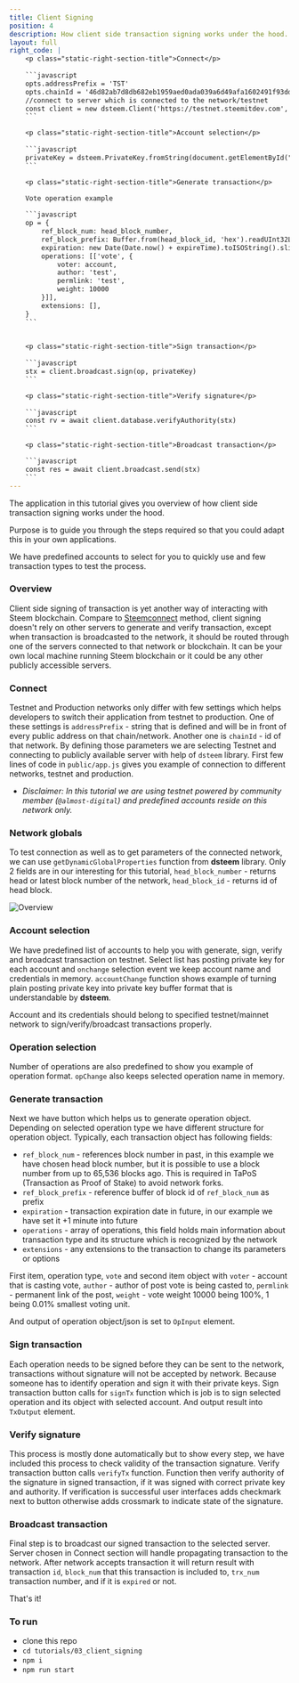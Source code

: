 ```yaml
---
title: Client Signing
position: 4
description: How client side transaction signing works under the hood.
layout: full
right_code: |
    <p class="static-right-section-title">Connect</p>
    
    ```javascript
    opts.addressPrefix = 'TST'
    opts.chainId = '46d82ab7d8db682eb1959aed0ada039a6d49afa1602491f93dde9cac3e8e6c32'
    //connect to server which is connected to the network/testnet
    const client = new dsteem.Client('https://testnet.steemitdev.com', opts)
    ```

    <p class="static-right-section-title">Account selection</p>
    
    ```javascript
    privateKey = dsteem.PrivateKey.fromString(document.getElementById("account").value)
    ```

    <p class="static-right-section-title">Generate transaction</p>
    
    Vote operation example

    ```javascript
    op = {
        ref_block_num: head_block_number,
        ref_block_prefix: Buffer.from(head_block_id, 'hex').readUInt32LE(4),
        expiration: new Date(Date.now() + expireTime).toISOString().slice(0, -5),
        operations: [['vote', {
            voter: account,
            author: 'test',
            permlink: 'test',
            weight: 10000
        }]],
        extensions: [],
    }
    ```

    
    <p class="static-right-section-title">Sign transaction</p>
    
    ```javascript
    stx = client.broadcast.sign(op, privateKey)
    ```

    <p class="static-right-section-title">Verify signature</p>
    
    ```javascript
    const rv = await client.database.verifyAuthority(stx)
    ```

    <p class="static-right-section-title">Broadcast transaction</p>

    ```javascript
    const res = await client.broadcast.send(stx)
    ```
---
```

The application in this tutorial gives you overview of how client side transaction signing works under the hood.

Purpose is to guide you through the steps required so that you could adapt this in your own applications.

We have predefined accounts to select for you to quickly use and few transaction types to test the process.

### Overview

Client side signing of transaction is yet another way of interacting with Steem blockchain. Compare to [Steemconnect](https://github.com/steemit/devportal-tutorials-js/tree/master/tutorials/02_steemconnect) method, client signing doesn't rely on other servers to generate and verify transaction, except when transaction is broadcasted to the network, it should be routed through one of the servers connected to that network or blockchain. It can be your own local machine running Steem blockchain or it could be any other publicly accessible servers.

### Connect

Testnet and Production networks only differ with few settings which helps developers to switch their application from testnet to production. One of these settings is `addressPrefix` - string that is defined and will be in front of every public address on that chain/network. Another one is `chainId` - id of that network. By defining those parameters we are selecting Testnet and connecting to publicly available server with help of `dsteem` library. First few lines of code in `public/app.js` gives you example of connection to different networks, testnet and production.

* *Disclaimer: In this tutorial we are using testnet powered by community member (`@almost-digital`) and predefined accounts reside on this network only.*

### Network globals

To test connection as well as to get parameters of the connected network, we can use `getDynamicGlobalProperties` function from **dsteem** library. Only 2 fields are in our interesting for this tutorial, `head_block_number` - returns head or latest block number of the network, `head_block_id` - returns id of head block.

![Overview](https://steemitimages.com/DQmXzwhPB7TVKYWsxGoUg6u9mtWTizty5ij8CyKxjuTUHS6/2018-03-29_16-40-02.png)

### Account selection

We have predefined list of accounts to help you with generate, sign, verify and broadcast transaction on testnet. Select list has posting private key for each account and `onchange` selection event we keep account name and credentials in memory. `accountChange` function shows example of turning plain posting private key into private key buffer format that is understandable by **dsteem**. 

Account and its credentials should belong to specified testnet/mainnet network to sign/verify/broadcast transactions properly.

### Operation selection

Number of operations are also predefined to show you example of operation format. `opChange` also keeps selected operation name in memory.

### Generate transaction

Next we have button which helps us to generate operation object. Depending on selected operation type we have different structure for operation object. Typically, each transaction object has following fields: 
* `ref_block_num` - references block number in past, in this example we have chosen head block number, but it is possible to use a block number from up to 65,536 blocks ago.  This is required in TaPoS (Transaction as Proof of Stake) to avoid network forks.
* `ref_block_prefix` - reference buffer of block id of `ref_block_num` as prefix
* `expiration` - transaction expiration date in future, in our example we have set it +1 minute into future
* `operations` - array of operations, this field holds main information about transaction type and its structure which is recognized by the network
* `extensions` - any extensions to the transaction to change its parameters or options

First item, operation type, `vote` and second item object with `voter` - account that is casting vote, `author` - author of post vote is being casted to, `permlink` - permanent link of the post, `weight` - vote weight 10000 being 100%, 1 being 0.01% smallest voting unit.

And output of operation object/json is set to `OpInput` element.

### Sign transaction

Each operation needs to be signed before they can be sent to the network, transactions without signature will not be accepted by network. Because someone has to identify operation and sign it with their private keys. Sign transaction button calls for `signTx` function which is job is to sign selected operation and its object with selected account. And output result into `TxOutput` element.

### Verify signature

This process is mostly done automatically but to show every step, we have included this process to check validity of the transaction signature. Verify transaction button calls `verifyTx` function. Function then verify authority of the signature in signed transaction, if it was signed with correct private key and authority. If verification is successful user interfaces adds checkmark next to button otherwise adds crossmark to indicate state of the signature.

### Broadcast transaction

Final step is to broadcast our signed transaction to the selected server. Server chosen in Connect section will handle propagating transaction to the network. After network accepts transaction it will return result with transaction `id`, `block_num` that this transaction is included to, `trx_num` transaction number, and if it is `expired` or not. 

That's it!

### To run

* clone this repo
* `cd tutorials/03_client_signing`
* `npm i`
* `npm run start`
